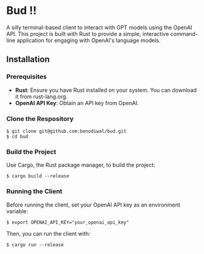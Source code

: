 # Bud !!

A silly terminal-based client to interact with GPT models using the OpenAI API. This project is built with Rust to provide a simple, interactive command-line application for engaging with OpenAI's language models.  

## Installation  
### Prerequisites  
- **Rust**: Ensure you have Rust installed on your system. You can download it from rust-lang.org.
- **OpenAI API Key**: Obtain an API key from OpenAI.

### Clone the Respository  
```
$ git clone git@github.com:benodiwal/bud.git
$ cd bud
```

### Build the Project
Use Cargo, the Rust package manager, to build the project:  
```
$ cargo build --release
```

### Running the Client
Before running the client, set your OpenAI API key as an environment variable:
```
$ export OPENAI_API_KEY="your_openai_api_key"
```
Then, you can run the client with:
```
$ cargo run --release
```
